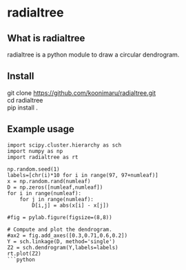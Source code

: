 # radialtree

## What is radialtree

radialtree is a python module to draw a circular dendrogram.

## Install

git clone https://github.com/koonimaru/radialtree.git <br>
cd radialtree <br>
pip install .

## Example usage
```
import scipy.cluster.hierarchy as sch
import numpy as np
import radialtree as rt

np.random.seed(1)
labels=[chr(i)*10 for i in range(97, 97+numleaf)]
x = np.random.rand(numleaf)
D = np.zeros([numleaf,numleaf])
for i in range(numleaf):
    for j in range(numleaf):
        D[i,j] = abs(x[i] - x[j])

#fig = pylab.figure(figsize=(8,8))

# Compute and plot the dendrogram.
#ax2 = fig.add_axes([0.3,0.71,0.6,0.2])
Y = sch.linkage(D, method='single')
Z2 = sch.dendrogram(Y,labels=labels)
rt.plot(Z2)
```python